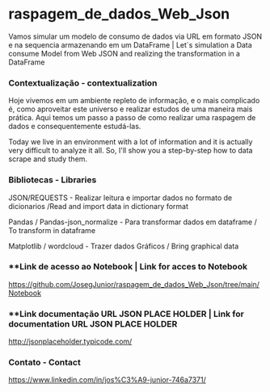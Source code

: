 # raspagem_de_dados_Web_Json
Vamos simular um modelo de consumo de dados via URL em formato JSON e na sequencia armazenando em um DataFrame  | Let´s simulation a Data consume Model from Web JSON and realizing the transformation in a DataFrame

### **Contextualização - contextualization**

Hoje vivemos em um ambiente repleto de informação, e o mais complicado é, como aproveitar este universo e realizar estudos de uma maneira mais prática. Aqui temos um passo a passo de como realizar uma raspagem de dados e consequentemente estudá-las.

Today we live in an environment with a lot of information and it is actually very difficult to analyze it all. So, I'll show you a step-by-step how to data scrape and study them.

### **Bibliotecas - Libraries**

JSON/REQUESTS - Realizar leitura e importar dados no formato de dicionarios  /Read and import data in dictionary format

Pandas / Pandas-json_normalize - Para transformar dados em dataframe / To transform in dataframe

Matplotlib / wordcloud - Trazer dados Gráficos / Bring graphical data

### **Link de acesso ao Notebook | Link for acces to Notebook
https://github.com/JosegJunior/raspagem_de_dados_Web_Json/tree/main/Notebook

### **Link documentação URL JSON PLACE HOLDER | Link for documentation URL JSON PLACE HOLDER
http://jsonplaceholder.typicode.com/

### **Contato - Contact**
https://www.linkedin.com/in/jos%C3%A9-junior-746a7371/
